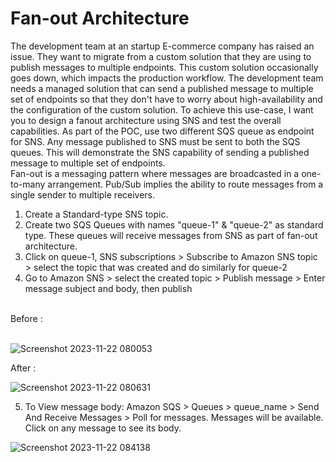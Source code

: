 # Fan-out Architecture
The development team at an startup E-commerce company has raised an issue.
They want to migrate from a custom solution that they are using to publish
messages to multiple endpoints. This custom solution occasionally goes down,
which impacts the production workflow. The development team needs a
managed solution that can send a published message to multiple set of
endpoints so that they don't have to worry about high-availability and the
configuration of the custom solution. To achieve this use-case, I want you to
design a fanout architecture using SNS and test the overall capabilities.
As part of the POC, use two different SQS queue as endpoint for SNS. Any
message published to SNS must be sent to both the SQS queues. This will
demonstrate the SNS capability of sending a published message to multiple set
of endpoints.
<br/>
Fan-out is a messaging pattern where messages are broadcasted in a one-to-many arrangement. Pub/Sub implies the ability to route messages from a single sender to multiple receivers.

1. Create a Standard-type SNS topic.
2. Create two SQS Queues with names "queue-1" & "queue-2" as standard type. These queues will receive messages from SNS as part of fan-out architecture.
3. Click on queue-1, SNS subscriptions > Subscribe to Amazon SNS topic > select the topic that was created and do similarly for queue-2
4. Go to Amazon SNS > select the created topic > Publish message > Enter message subject and body, then publish
<br/>
Before :<br/> <br/>

![Screenshot 2023-11-22 080053](https://github.com/warlock601/AWS-Projects/assets/32487715/a7489965-1d21-44f9-92c9-80f869434b06)

After :

![Screenshot 2023-11-22 080631](https://github.com/warlock601/AWS-Projects/assets/32487715/6c89712a-2412-40c0-94f7-f24c0c75d6a0)

5. To View message body: Amazon SQS > Queues > queue_name > Send And Receive Messages > Poll for messages. Messages will be available. Click on any message to see its body.

![Screenshot 2023-11-22 084138](https://github.com/warlock601/AWS-Projects/assets/32487715/479d96db-be79-4ea0-b249-6f591025006d)


